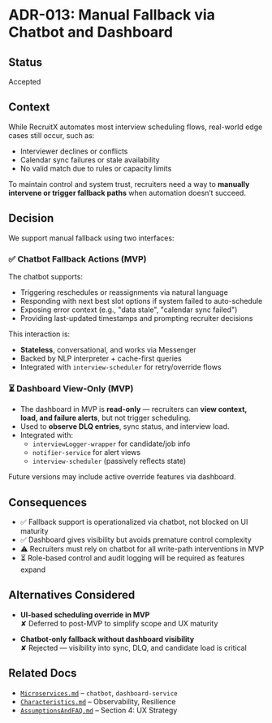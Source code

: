 # ADR-013: Manual Fallback via Chatbot and Dashboard

## Status

Accepted

## Context

While RecruitX automates most interview scheduling flows, real-world edge cases still occur, such as:

- Interviewer declines or conflicts
- Calendar sync failures or stale availability
- No valid match due to rules or capacity limits

To maintain control and system trust, recruiters need a way to **manually intervene or trigger fallback paths** when
automation doesn’t succeed.

## Decision

We support manual fallback using two interfaces:

### ✅ **Chatbot Fallback Actions (MVP)**

The chatbot supports:

- Triggering reschedules or reassignments via natural language
- Responding with next best slot options if system failed to auto-schedule
- Exposing error context (e.g., "data stale", "calendar sync failed")
- Providing last-updated timestamps and prompting recruiter decisions

This interaction is:

- **Stateless**, conversational, and works via Messenger
- Backed by NLP interpreter + cache-first queries
- Integrated with `interview-scheduler` for retry/override flows

### ⏳ **Dashboard View-Only (MVP)**

- The dashboard in MVP is **read-only** — recruiters can **view context, load, and failure alerts**, but not trigger
  scheduling.
- Used to **observe DLQ entries**, sync status, and interview load.
- Integrated with:
    - `interviewLogger-wrapper` for candidate/job info
    - `notifier-service` for alert views
    - `interview-scheduler` (passively reflects state)

Future versions may include active override features via dashboard.

## Consequences

- ✅ Fallback support is operationalized via chatbot, not blocked on UI maturity
- ✅ Dashboard gives visibility but avoids premature control complexity
- ⚠️ Recruiters must rely on chatbot for all write-path interventions in MVP
- ⏳ Role-based control and audit logging will be required as features expand

## Alternatives Considered

- **UI-based scheduling override in MVP**  
  ✘ Deferred to post-MVP to simplify scope and UX maturity

- **Chatbot-only fallback without dashboard visibility**  
  ✘ Rejected — visibility into sync, DLQ, and candidate load is critical

## Related Docs

- [`Microservices.md`](../Microservices.md) – `chatbot`, `dashboard-service`
- [`Characteristics.md`](../Characteristics.md) – Observability, Resilience
- [`AssumptionsAndFAQ.md`](../AssumptionsAndFAQ.md) – Section 4: UX Strategy
